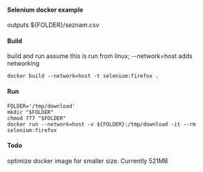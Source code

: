 #### Selenium docker example 
 outputs ${FOLDER}/seznam.csv 

#### Build
 build and run assume this is run from linux; --network=host adds networking
 ```
 docker build --network=host -t selenium:firefox .
 ```

#### Run
```
FOLDER='/tmp/download'
mkdir "$FOLDER"
chmod 777 "$FOLDER"
docker run --network=host -v ${FOLDER}:/tmp/download -it --rm selenium:firefox
```

#### Todo
 optimize docker image for smaller size. Currently 521MB
